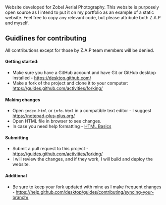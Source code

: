 Website developed for Zobel Aerial Photography.
This website is purposely open source as I intend to put it on my portfolio as an example of a static website.
Feel free to copy any relevant code, but please attribute both Z.A.P and myself.

## Guidlines for contributing
All contributions except for those by Z.A.P team members will be denied.

#### Getting started:
- Make sure you have a GitHub account and have Git or GitHub desktop installed - https://desktop.github.com/
- Make a fork of the project and clone it to your computer: https://guides.github.com/activities/forking/

#### Making changes
- Open `index.html` or `info.html` in a compatible text editor - I suggest https://notepad-plus-plus.org/
- Open HTML file in browser to see changes.
- In case you need help formatting - [HTML Basics](https://developer.mozilla.org/en-US/docs/Learn/Getting_started_with_the_web/HTML_basics)

#### Submitting
- Submit a pull request to this project - https://guides.github.com/activities/forking/
- I will review the changes, and if they work, I will build and deploy the website.

#### Additional
- Be sure to keep your fork updated with mine as I make frequent changes - https://help.github.com/desktop/guides/contributing/syncing-your-branch/